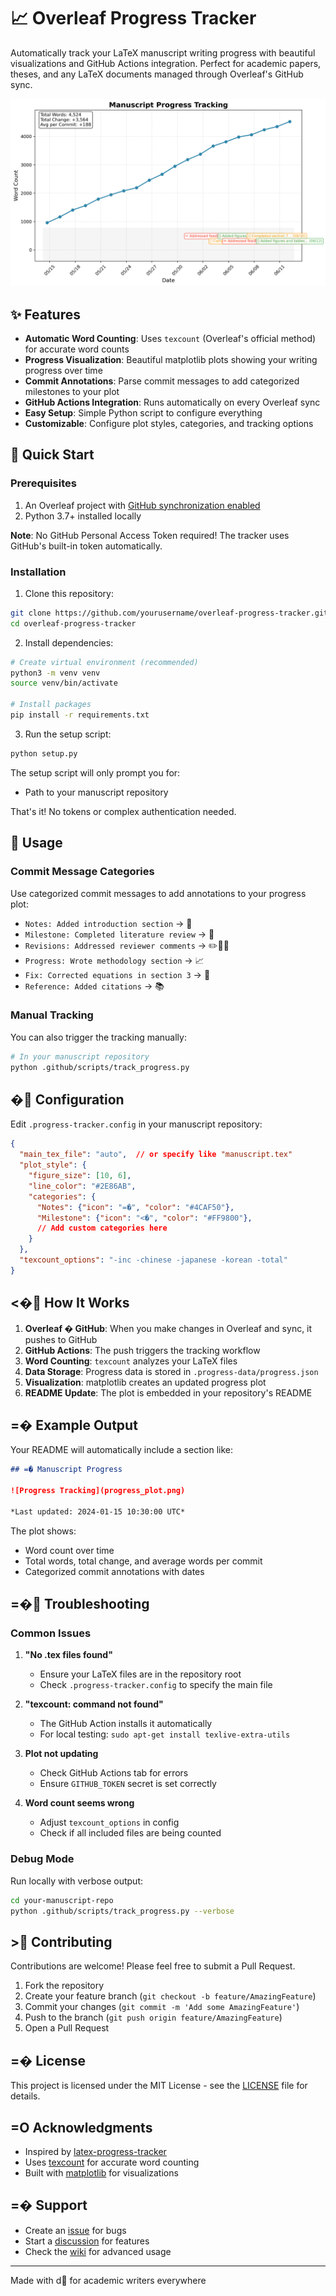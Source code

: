 # 📈 Overleaf Progress Tracker

Automatically track your LaTeX manuscript writing progress with beautiful visualizations and GitHub Actions integration. Perfect for academic papers, theses, and any LaTeX documents managed through Overleaf's GitHub sync.

![Example Progress Plot](docs/example_plot.png)

## ✨ Features

- **Automatic Word Counting**: Uses `texcount` (Overleaf's official method) for accurate word counts
- **Progress Visualization**: Beautiful matplotlib plots showing your writing progress over time
- **Commit Annotations**: Parse commit messages to add categorized milestones to your plot
- **GitHub Actions Integration**: Runs automatically on every Overleaf sync
- **Easy Setup**: Simple Python script to configure everything
- **Customizable**: Configure plot styles, categories, and tracking options

## 🚀 Quick Start

### Prerequisites

1. An Overleaf project with [GitHub synchronization enabled](https://www.overleaf.com/learn/how-to/Git_Integration_and_GitHub_Synchronization)
2. Python 3.7+ installed locally

**Note**: No GitHub Personal Access Token required! The tracker uses GitHub's built-in token automatically.

### Installation

1. Clone this repository:
```bash
git clone https://github.com/yourusername/overleaf-progress-tracker.git
cd overleaf-progress-tracker
```

2. Install dependencies:
```bash
# Create virtual environment (recommended)
python3 -m venv venv
source venv/bin/activate

# Install packages
pip install -r requirements.txt
```

3. Run the setup script:
```bash
python setup.py
```

The setup script will only prompt you for:
- Path to your manuscript repository

That's it! No tokens or complex authentication needed.

## 📝 Usage

### Commit Message Categories

Use categorized commit messages to add annotations to your progress plot:

- `Notes: Added introduction section` → 📝
- `Milestone: Completed literature review` → 🎯
- `Revisions: Addressed reviewer comments` → ✏️
- `Progress: Wrote methodology section` → 📈
- `Fix: Corrected equations in section 3` → 🔧
- `Reference: Added citations` → 📚

### Manual Tracking

You can also trigger the tracking manually:

```bash
# In your manuscript repository
python .github/scripts/track_progress.py
```

## � Configuration

Edit `.progress-tracker.config` in your manuscript repository:

```json
{
  "main_tex_file": "auto",  // or specify like "manuscript.tex"
  "plot_style": {
    "figure_size": [10, 6],
    "line_color": "#2E86AB",
    "categories": {
      "Notes": {"icon": "=�", "color": "#4CAF50"},
      "Milestone": {"icon": "<�", "color": "#FF9800"},
      // Add custom categories here
    }
  },
  "texcount_options": "-inc -chinese -japanese -korean -total"
}
```

## <� How It Works

1. **Overleaf � GitHub**: When you make changes in Overleaf and sync, it pushes to GitHub
2. **GitHub Actions**: The push triggers the tracking workflow
3. **Word Counting**: `texcount` analyzes your LaTeX files
4. **Data Storage**: Progress data is stored in `.progress-data/progress.json`
5. **Visualization**: matplotlib creates an updated progress plot
6. **README Update**: The plot is embedded in your repository's README

## =� Example Output

Your README will automatically include a section like:

```markdown
## =� Manuscript Progress

![Progress Tracking](progress_plot.png)

*Last updated: 2024-01-15 10:30:00 UTC*
```

The plot shows:
- Word count over time
- Total words, total change, and average words per commit
- Categorized commit annotations with dates

## =� Troubleshooting

### Common Issues

1. **"No .tex files found"**
   - Ensure your LaTeX files are in the repository root
   - Check `.progress-tracker.config` to specify the main file

2. **"texcount: command not found"**
   - The GitHub Action installs it automatically
   - For local testing: `sudo apt-get install texlive-extra-utils`

3. **Plot not updating**
   - Check GitHub Actions tab for errors
   - Ensure `GITHUB_TOKEN` secret is set correctly

4. **Word count seems wrong**
   - Adjust `texcount_options` in config
   - Check if all included files are being counted

### Debug Mode

Run locally with verbose output:
```bash
cd your-manuscript-repo
python .github/scripts/track_progress.py --verbose
```

## > Contributing

Contributions are welcome! Please feel free to submit a Pull Request.

1. Fork the repository
2. Create your feature branch (`git checkout -b feature/AmazingFeature`)
3. Commit your changes (`git commit -m 'Add some AmazingFeature'`)
4. Push to the branch (`git push origin feature/AmazingFeature`)
5. Open a Pull Request

## =� License

This project is licensed under the MIT License - see the [LICENSE](LICENSE) file for details.

## =O Acknowledgments

- Inspired by [latex-progress-tracker](https://github.com/tjburch/latex-progress-tracker)
- Uses [texcount](https://app.uio.no/ifi/texcount/) for accurate word counting
- Built with [matplotlib](https://matplotlib.org/) for visualizations

## =� Support

- Create an [issue](https://github.com/yourusername/overleaf-progress-tracker/issues) for bugs
- Start a [discussion](https://github.com/yourusername/overleaf-progress-tracker/discussions) for features
- Check the [wiki](https://github.com/yourusername/overleaf-progress-tracker/wiki) for advanced usage

---

Made with d for academic writers everywhere